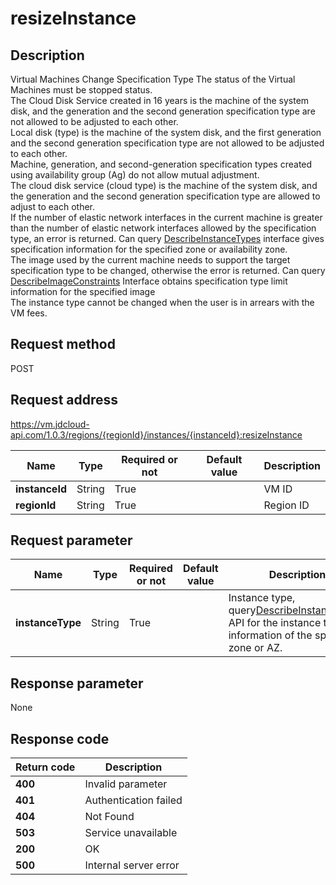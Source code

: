 # resizeInstance


## Description
Virtual Machines Change Specification Type
The status of the Virtual Machines must be stopped status. <br>
The Cloud Disk Service created in 16 years is the machine of the system disk, and the generation and the second generation specification type are not allowed to be adjusted to each other. <br>
Local disk (type) is the machine of the system disk, and the first generation and the second generation specification type are not allowed to be adjusted to each other. <br>
Machine, generation, and second-generation specification types created using availability group (Ag) do not allow mutual adjustment. <br>
The cloud disk service (cloud type) is the machine of the system disk, and the generation and the second generation specification type are allowed to adjust to each other. <br>
If the number of elastic network interfaces in the current machine is greater than the number of elastic network interfaces allowed by the specification type, an error is returned. Can query <a href='https://www.jdcloud.com/help/detail/2901/isCatalog/1'> DescribeInstanceTypes</a> interface gives specification information for the specified zone or availability zone. <br>
The image used by the current machine needs to support the target specification type to be changed, otherwise the error is returned. Can query <a href="https://www.jdcloud.com/help/detail/2872/isCatalog/1">DescribeImageConstraints</a> Interface obtains specification type limit information for the specified image <br>
The instance type cannot be changed when the user is in arrears with the VM fees.


## Request method
POST

## Request address
https://vm.jdcloud-api.com/1.0.3/regions/{regionId}/instances/{instanceId}:resizeInstance

|Name|Type|Required or not|Default value|Description|
|---|---|---|---|---|
|**instanceId**|String|True| |VM ID|
|**regionId**|String|True| |Region ID|

## Request parameter
|Name|Type|Required or not|Default value|Description|
|---|---|---|---|---|
|**instanceType**|String|True| |Instance type, query<a href='https://www.jdcloud.com/help/detail/2901/isCatalog/1'>DescribeInstanceTypes</a> API for the instance type information of the specified zone or AZ.|


## Response parameter
None



## Response code
|Return code|Description|
|---|---|
|**400**|Invalid parameter|
|**401**|Authentication failed|
|**404**|Not Found  |
|**503**|Service unavailable|
|**200**|OK|
|**500**|Internal server error|

